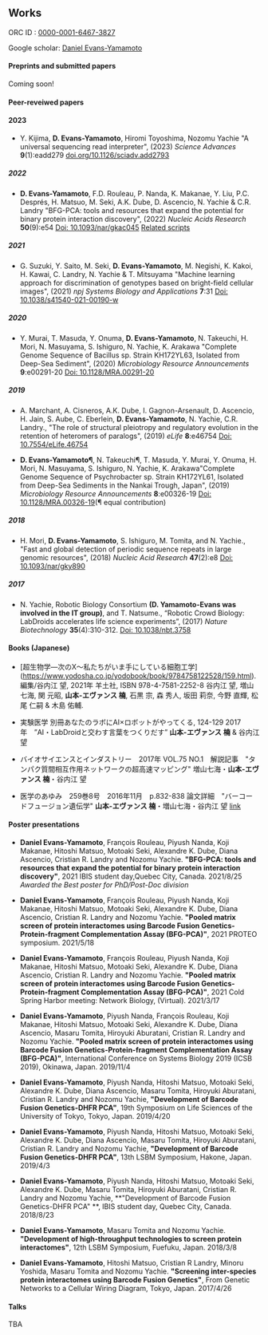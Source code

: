 ## Works


ORC ID : [0000-0001-6467-3827](https://orcid.org/0000-0001-6467-3827) 

Google scholar: [Daniel Evans-Yamamoto](https://scholar.google.com/citations?user=w6Muoh8AAAAJ&hl=en)

#### Preprints and submitted papers
Coming soon!

#### Peer-reveiwed papers

#### 2023
-  Y. Kijima, **D. Evans-Yamamoto**, Hiromi Toyoshima, Nozomu Yachie "A universal sequencing read interpreter", (2023) _Science Advances_ **9**(1):eadd279 [doi.org/10.1126/sciadv.add2793](https://doi.org/10.1126/sciadv.add2793)

##### 2022
- **D. Evans-Yamamoto**,  F.D. Rouleau, P. Nanda,  K. Makanae, Y. Liu,  P.C. Després,  H. Matsuo,  M. Seki, A.K. Dube, D. Ascencio,  N. Yachie &  C.R. Landry "BFG-PCA: tools and resources that expand the potential for binary protein interaction discovery", (2022) _Nucleic Acids Research_ **50**(9):e54 [Doi: 10.1093/nar/gkac045](https://doi.org/10.1093/nar/gkac045) [Related scripts](https://danyamamotoevans.github.io/BFG-PCA)

##### 2021
- G. Suzuki, Y. Saito, M. Seki, **D. Evans-Yamamoto**, M. Negishi, K. Kakoi, H. Kawai, C. Landry, N. Yachie & T. Mitsuyama "Machine learning approach for discrimination of genotypes based on bright-field cellular images", (2021) _npj Systems Biology and Applications_ **7**:31 [Doi: 10.1038/s41540-021-00190-w](https://doi.org/10.1038/s41540-021-00190-w)

##### 2020 
- Y. Murai, T. Masuda, Y. Onuma, **D. Evans-Yamamoto**, N. Takeuchi, H. Mori, N. Masuyama, S. Ishiguro, N. Yachie, K. Arakawa "Complete Genome Sequence of Bacillus sp. Strain KH172YL63, Isolated from Deep-Sea Sediment", (2020) _Microbiology Resource Announcements_ **9**:e00291-20 [Doi: 10.1128/MRA.00291-20](https://mra.asm.org/content/9/16/e00291-20)

##### 2019
- A. Marchant, A. Cisneros, A.K. Dube, I. Gagnon-Arsenault, D. Ascencio, H. Jain, S. Aube, C. Eberlein, **D. Evans-Yamamoto**, N. Yachie, C.R. Landry., "The role of structural pleiotropy and regulatory evolution in the retention of heteromers of paralogs", (2019) _eLife_ **8**:e46754 [Doi: 10.7554/eLife.46754](https://elifesciences.org/articles/46754) 

- **D. Evans-Yamamoto¶**, N. Takeuchi¶, T. Masuda, Y. Murai, Y. Onuma, H. Mori, N. Masuyama, S. Ishiguro, N. Yachie, K. Arakawa"Complete Genome Sequence of Psychrobacter sp. Strain KH172YL61, Isolated from Deep-Sea Sediments in the Nankai Trough, Japan", (2019) _Microbiology Resource Announcements_ **8**:e00326-19 [Doi: 10.1128/MRA.00326-19](https://mra.asm.org/content/8/16/e00326-19)(¶ equal contribution)

##### 2018
- H. Mori, **D. Evans-Yamamoto**, S. Ishiguro, M. Tomita, and N. Yachie., "Fast and global detection of periodic sequence repeats in large genomic resources", (2018) _Nucleic Acid Research_ **47**(2):e8 [Doi: 10.1093/nar/gky890](https://academic.oup.com/nar/advance-article/doi/10.1093/nar/gky890/5124599) 

##### 2017
- N. Yachie, Robotic Biology Consortium **(D. Yamamoto-Evans was involved in the IT group)**, and T. Natsume., “Robotic Crowd Biology: LabDroids accelerates life science
experiments”, (2017) _Nature Biotechnology_ **35**(4):310-312. [Doi: 10.1038/nbt.3758](https://www.nature.com/articles/nbt.3758)


#### Books (Japanese)

- [超生物学—次のX〜私たちがいま手にしている細胞工学] (https://www.yodosha.co.jp/yodobook/book/9784758122528/159.html). 編集/谷内江 望, 2021年 羊土社, ISBN 978-4-7581-2252-8  谷内江 望, 増山 七海, 関 元昭, **山本-エヴァンス 楠**, 石黒 宗, 森 秀人, 坂田 莉奈, 今野 直輝, 松尾 仁嗣 & 木島 佑輔.  

- 実験医学 別冊あなたのラボにAI×ロボットがやってくる, 124-129 2017年　”AI・LabDroidと交わす言葉をつくりだす” **山本-エヴァンス 楠** & 谷内江 望

- バイオサイエンスとインダストリー　2017年 VOL.75 NO.1　解説記事　"タンパク質間相互作用ネットワークの超高速マッピング" 増山七海・**山本-エヴァンス 楠**・谷内江 望

- 医学のあゆみ　259巻8号　2016年11月　p.832-838 論文詳細　"バーコードフュージョン遺伝学" **山本-エヴァンス 楠**・増山七海・谷内江 望 [link](https://www.ishiyaku.co.jp/magazines/ayumi/AyumiArticleDetail.aspx?BC=925908&AC=16762)


#### Poster presentations

- **Daniel Evans-Yamamoto**, François Rouleau,  Piyush Nanda, Koji Makanae, Hitoshi Matsuo, Motoaki Seki, Alexandre K. Dube, Diana Ascencio, Cristian R. Landry and Nozomu Yachie. **"BFG-PCA: tools and resources that expand the potential for binary protein interaction discovery"**,  2021 IBIS student day,Quebec City, Canada. 2021/8/25 _Awarded the Best poster for PhD/Post-Doc division_

- **Daniel Evans-Yamamoto**, François Rouleau,  Piyush Nanda, Koji Makanae, Hitoshi Matsuo, Motoaki Seki, Alexandre K. Dube, Diana Ascencio, Cristian R. Landry and Nozomu Yachie. **"Pooled matrix screen of protein interactomes using Barcode Fusion Genetics-Protein-fragment Complementation Assay (BFG-PCA)"**,  2021 PROTEO symposium. 2021/5/18

- **Daniel Evans-Yamamoto**, François Rouleau,  Piyush Nanda, Koji Makanae, Hitoshi Matsuo, Motoaki Seki, Alexandre K. Dube, Diana Ascencio, Cristian R. Landry and Nozomu Yachie. **"Pooled matrix screen of protein interactomes using Barcode Fusion Genetics-Protein-fragment Complementation Assay (BFG-PCA)"**,  2021 Cold Spring Harbor meeting: Network Biology, (Virtual). 2021/3/17

- **Daniel Evans-Yamamoto**, Piyush Nanda, François Rouleau, Koji Makanae, Hitoshi Matsuo, Motoaki Seki, Alexandre K. Dube, Diana Ascencio, Masaru Tomita, Hiroyuki Aburatani, Cristian R. Landry and Nozomu Yachie. **"Pooled matrix screen of protein interactomes using Barcode Fusion Genetics-Protein-fragment Complementation Assay (BFG-PCA)"**, International Conference on Systems Biology 2019 (ICSB 2019), Okinawa, Japan. 2019/11/4

- **Daniel Evans-Yamamoto**, Piyush Nanda, Hitoshi Matsuo, Motoaki Seki, Alexandre K. Dube, Diana Ascencio, Masaru Tomita, Hiroyuki Aburatani, Cristian R. Landry and Nozomu Yachie, **"Development of Barcode Fusion Genetics-DHFR PCA"**, 19th Symposium on Life Sciences of the University of Tokyo, Tokyo, Japan. 2019/4/20

- **Daniel Evans-Yamamoto**, Piyush Nanda, Hitoshi Matsuo, Motoaki Seki, Alexandre K. Dube, Diana Ascencio, Masaru Tomita, Hiroyuki Aburatani, Cristian R. Landry and Nozomu Yachie, **"Development of Barcode Fusion Genetics-DHFR PCA"**, 13th LSBM Symposium, Hakone, Japan. 2019/4/3

- **Daniel Evans-Yamamoto**, Piyush Nanda, Hitoshi Matsuo, Motoaki Seki, Alexandre K. Dube, Masaru Tomita, Hiroyuki Aburatani, Cristian R. Landry and Nozomu Yachie, **"Development of Barcode Fusion Genetics-DHFR PCA" **, IBIS student day, Quebec City, Canada. 2018/8/23 

- **Daniel Evans-Yamamoto**, Masaru Tomita and Nozomu Yachie. **"Development of high-throughput technologies to screen protein interactomes"**, 12th LSBM Symposium, Fuefuku, Japan. 2018/3/8 

- **Daniel Evans-Yamamoto**, Hitoshi Matsuo, Cristian R Landry, Minoru Yoshida, Masaru Tomita and Nozomu Yachie. **"Screening inter-species protein interactomes using Barcode Fusion Genetics"**, From Genetic Networks to a Cellular Wiring Diagram, Tokyo, Japan. 2017/4/26


#### Talks
TBA
